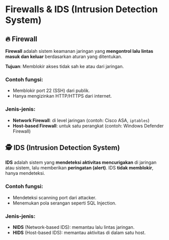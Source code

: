 # Firewalls & IDS (Intrusion Detection System)

## 🔥 Firewall

**Firewall** adalah sistem keamanan jaringan yang **mengontrol lalu lintas masuk dan keluar** berdasarkan aturan yang ditentukan.

**Tujuan**: Memblokir akses tidak sah ke atau dari jaringan.

### Contoh fungsi:
- Memblokir port 22 (SSH) dari publik.
- Hanya mengizinkan HTTP/HTTPS dari internet.

### Jenis-jenis:
- **Network Firewall**: di level jaringan (contoh: Cisco ASA, `iptables`)
- **Host-based Firewall**: untuk satu perangkat (contoh: Windows Defender Firewall)

## 🕵️ IDS (Intrusion Detection System)

**IDS** adalah sistem yang **mendeteksi aktivitas mencurigakan** di jaringan atau sistem, lalu memberikan **peringatan (alert)**. IDS **tidak memblokir**, hanya mendeteksi.

### Contoh fungsi:
- Mendeteksi scanning port dari attacker.
- Menemukan pola serangan seperti SQL Injection.

### Jenis-jenis:
- **NIDS** (Network-based IDS): memantau lalu lintas jaringan.
- **HIDS** (Host-based IDS): memantau aktivitas di dalam satu host.
